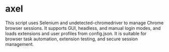 # axel
This script uses Selenium and undetected-chromedriver to manage Chrome browser sessions. It supports GUI, headless, and manual login modes, and loads extensions and user profiles from config.json. It is suitable for browser task automation, extension testing, and secure session management.

